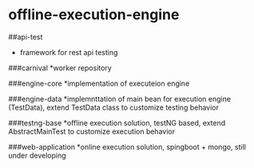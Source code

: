 # offline-execution-engine

##api-test
* framework for rest api testing

###carnival
*worker repository

###engine-core
*implementation of executeion engine

###engine-data
*implemnttation of main bean for execution engine (TestData), extend TestData class to customize testing behavior

###testng-base
*offline execution solution, testNG based, extend AbstractMainTest to customize execution behavior

###web-application
*online execution solution, spingboot + mongo, still under developing

